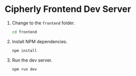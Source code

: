 # Cipherly Frontend Dev Server

1. Change to the `frontend` folder.

   ```sh
   cd frontend
   ```

1. Install NPM dependencies.

   ```sh
   npm install
   ```

1. Run the dev server.

   ```sh
   npm run dev
   ```
